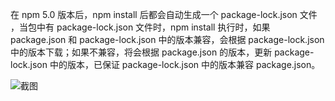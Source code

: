在 npm 5.0 版本后，npm install 后都会自动生成一个 package-lock.json 文件 ，当包中有 package-lock.json 文件时，npm install 执行时，如果 package.json 和 package-lock.json 中的版本兼容，会根据 package-lock.json 中的版本下载；如果不兼容，将会根据 package.json 的版本，更新 package-lock.json 中的版本，已保证 package-lock.json 中的版本兼容 package.json。

![截图](attachment:a5d265f79a4000897a246d3eec8d33e7)